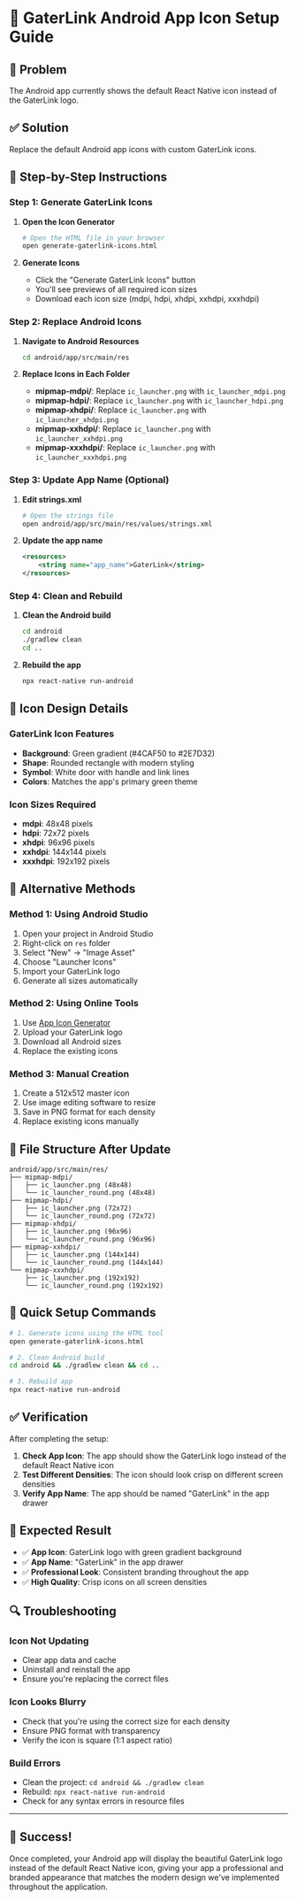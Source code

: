 # 🚪 GaterLink Android App Icon Setup Guide

## 🎯 **Problem**
The Android app currently shows the default React Native icon instead of the GaterLink logo.

## ✅ **Solution**
Replace the default Android app icons with custom GaterLink icons.

## 📱 **Step-by-Step Instructions**

### **Step 1: Generate GaterLink Icons**

1. **Open the Icon Generator**
   ```bash
   # Open the HTML file in your browser
   open generate-gaterlink-icons.html
   ```

2. **Generate Icons**
   - Click the "Generate GaterLink Icons" button
   - You'll see previews of all required icon sizes
   - Download each icon size (mdpi, hdpi, xhdpi, xxhdpi, xxxhdpi)

### **Step 2: Replace Android Icons**

1. **Navigate to Android Resources**
   ```bash
   cd android/app/src/main/res
   ```

2. **Replace Icons in Each Folder**
   - **mipmap-mdpi/**: Replace `ic_launcher.png` with `ic_launcher_mdpi.png`
   - **mipmap-hdpi/**: Replace `ic_launcher.png` with `ic_launcher_hdpi.png`
   - **mipmap-xhdpi/**: Replace `ic_launcher.png` with `ic_launcher_xhdpi.png`
   - **mipmap-xxhdpi/**: Replace `ic_launcher.png` with `ic_launcher_xxhdpi.png`
   - **mipmap-xxxhdpi/**: Replace `ic_launcher.png` with `ic_launcher_xxxhdpi.png`

### **Step 3: Update App Name (Optional)**

1. **Edit strings.xml**
   ```bash
   # Open the strings file
   open android/app/src/main/res/values/strings.xml
   ```

2. **Update the app name**
   ```xml
   <resources>
       <string name="app_name">GaterLink</string>
   </resources>
   ```

### **Step 4: Clean and Rebuild**

1. **Clean the Android build**
   ```bash
   cd android
   ./gradlew clean
   cd ..
   ```

2. **Rebuild the app**
   ```bash
   npx react-native run-android
   ```

## 🎨 **Icon Design Details**

### **GaterLink Icon Features**
- **Background**: Green gradient (#4CAF50 to #2E7D32)
- **Shape**: Rounded rectangle with modern styling
- **Symbol**: White door with handle and link lines
- **Colors**: Matches the app's primary green theme

### **Icon Sizes Required**
- **mdpi**: 48x48 pixels
- **hdpi**: 72x72 pixels
- **xhdpi**: 96x96 pixels
- **xxhdpi**: 144x144 pixels
- **xxxhdpi**: 192x192 pixels

## 🔧 **Alternative Methods**

### **Method 1: Using Android Studio**
1. Open your project in Android Studio
2. Right-click on `res` folder
3. Select "New" → "Image Asset"
4. Choose "Launcher Icons"
5. Import your GaterLink logo
6. Generate all sizes automatically

### **Method 2: Using Online Tools**
1. Use [App Icon Generator](https://appicon.co/)
2. Upload your GaterLink logo
3. Download all Android sizes
4. Replace the existing icons

### **Method 3: Manual Creation**
1. Create a 512x512 master icon
2. Use image editing software to resize
3. Save in PNG format for each density
4. Replace existing icons manually

## 📁 **File Structure After Update**

```
android/app/src/main/res/
├── mipmap-mdpi/
│   ├── ic_launcher.png (48x48)
│   └── ic_launcher_round.png (48x48)
├── mipmap-hdpi/
│   ├── ic_launcher.png (72x72)
│   └── ic_launcher_round.png (72x72)
├── mipmap-xhdpi/
│   ├── ic_launcher.png (96x96)
│   └── ic_launcher_round.png (96x96)
├── mipmap-xxhdpi/
│   ├── ic_launcher.png (144x144)
│   └── ic_launcher_round.png (144x144)
└── mipmap-xxxhdpi/
    ├── ic_launcher.png (192x192)
    └── ic_launcher_round.png (192x192)
```

## 🚀 **Quick Setup Commands**

```bash
# 1. Generate icons using the HTML tool
open generate-gaterlink-icons.html

# 2. Clean Android build
cd android && ./gradlew clean && cd ..

# 3. Rebuild app
npx react-native run-android
```

## ✅ **Verification**

After completing the setup:

1. **Check App Icon**: The app should show the GaterLink logo instead of the default React Native icon
2. **Test Different Densities**: The icon should look crisp on different screen densities
3. **Verify App Name**: The app should be named "GaterLink" in the app drawer

## 🎯 **Expected Result**

- ✅ **App Icon**: GaterLink logo with green gradient background
- ✅ **App Name**: "GaterLink" in the app drawer
- ✅ **Professional Look**: Consistent branding throughout the app
- ✅ **High Quality**: Crisp icons on all screen densities

## 🔍 **Troubleshooting**

### **Icon Not Updating**
- Clear app data and cache
- Uninstall and reinstall the app
- Ensure you're replacing the correct files

### **Icon Looks Blurry**
- Check that you're using the correct size for each density
- Ensure PNG format with transparency
- Verify the icon is square (1:1 aspect ratio)

### **Build Errors**
- Clean the project: `cd android && ./gradlew clean`
- Rebuild: `npx react-native run-android`
- Check for any syntax errors in resource files

---

## 🎉 **Success!**

Once completed, your Android app will display the beautiful GaterLink logo instead of the default React Native icon, giving your app a professional and branded appearance that matches the modern design we've implemented throughout the application.
